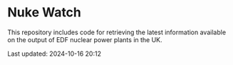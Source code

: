 # Nuke Watch

This repository includes code for retrieving the latest information available on the output of EDF nuclear power plants in the UK.

Last updated: 2024-10-16 20:12